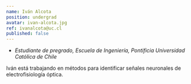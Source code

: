 ```yaml
---
name: Iván Alcota
position: undergrad
avatar: ivan-alcota.jpg
ref: ivanalcota@uc.cl
published: false
---
```


- _Estudiante de pregrado, Escuela de Ingeniería, Pontificia Universidad Católica de Chile_

Iván está trabajando en métodos para identificar señales neuronales de electrofisiología óptica.